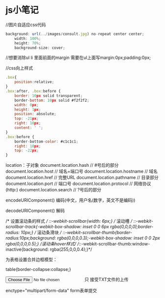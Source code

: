 # js小笔记

//图片自适应css代码

```javascript
background: url(../images/consult.jpg) no-repeat center center;
    width: 100%;
    height: 70%;
    background-size: cover;
```

//想要消除ul li  里面前面的margin  需要在ul上面写margin:0px;padding:0px;

//css向上样式
```javascript
.box{
    position:relative;
}
.box:after, .box:before {
    border: 10px solid transparent;
    border-bottom: 10px solid #f2f2f2;
    width: 0px;
    height: 1px;
    position: absolute;
    top: -21px;
    right: 10px;
    content: ' ';
}
.box:before {
    border-bottom-color: #c1c1c1;
    right: 10px;
    top: -22px;
}
```


location：子对象
document.location.hash          // #号后的部分
document.location.host          // 域名+端口号
document.location.hostname      // 域名
document.location.href          // 完整URL
document.location.pathname      // 目录部分
document.location.port          // 端口号
document.location.protocol      // 网络协议(http:)
document.location.search        // ?号后的部分


encodeURIComponent()     编码(中文，用户名(数字，英文不是编码))

decodeURIComponent()     解码






/* 设置滚动条的样式 */
::-webkit-scrollbar{width: 6px;}
/* 滚动槽 */
::-webkit-scrollbar-track{-webkit-box-shadow: inset 0 0 6px rgba(0,0,0,0);border-radius: 10px;}
/* 滚动条滑块 */
::-webkit-scrollbar-thumb{border-radius:10px;background: rgba(0,0,0,0.3);-webkit-box-shadow: inset 0 0 2px rgba(0,0,0,0.5);}
/*滚动条hover样式*/
/*::-webkit-scrollbar-thumb:window-inactive{background: rgba(255,0,0,0.4);}*/



为表格设置合并边框模型：

table{border-collapse:collapse;}




<input type="file" accept=".txt">    只 接受TXT文件的上传


enctype="multipart/form-data"    form表单提交




















